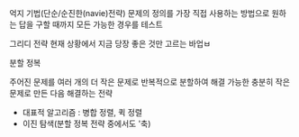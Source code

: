 억지 기법(단순/순진한(navie)전략)
문제의 정의를 가장 직접 사용하는 방법으로 원하는 답을 구할 때까지 모든 가능한 경우를 테스트

그리디 전략
현재 상황에서 지금 당장 좋은 것만 고르는 바업ㅂ

분할 정복

주어진 문제를 여러 개의 더 작은 문제로 반복적으로 분할하여 해결 가능한 충분히 작은 문제로 만든 다음 해결하는 전략
- 대표적 알고리즘 : 병합 정렬, 퀵 정렬
- 이진 탐색(분할 정복 전략 중에서도 '축)